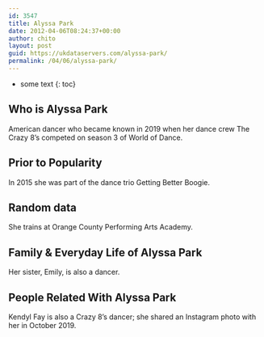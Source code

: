 ```yaml
---
id: 3547
title: Alyssa Park
date: 2012-04-06T08:24:37+00:00
author: chito
layout: post
guid: https://ukdataservers.com/alyssa-park/
permalink: /04/06/alyssa-park/
---
```


* some text
{: toc}
          
          
## Who is  Alyssa Park
                  
                  
                  
American dancer who became known in 2019 when her dance crew The Crazy 8&#8217;s competed on season 3 of World of Dance.
                  
                
                
                
## Prior to Popularity 
                  
                  
                  
In 2015 she was part of the dance trio Getting Better Boogie.
                  
                
                
                
## Random data 
                  
                  
                  
She trains at Orange County Performing Arts Academy. 
                  
                
                
                
## Family & Everyday Life of Alyssa Park
                  
                  
                  
Her sister, Emily, is also a dancer. 
                  
                
                
                
## People Related With  Alyssa Park
                  
                  
                  
Kendyl Fay is also a Crazy 8&#8217;s dancer; she shared an Instagram photo with her in October 2019.
                  
                
              
            
          
          
          
    
    
  
